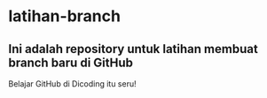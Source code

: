 # latihan-branch

## Ini adalah repository untuk latihan membuat branch baru di GitHub

Belajar GitHub di Dicoding itu seru!
